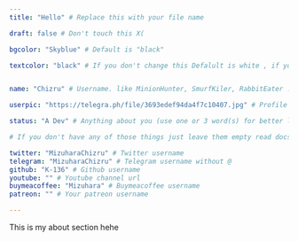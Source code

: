 ```yaml
---
title: "Hello" # Replace this with your file name

draft: false # Don't touch this X(

bgcolor: "Skyblue" # Default is "black"

textcolor: "black" # If you don't change this Defalult is white , if you use light color for bg leave it empty or if you you use dark color for bg use light color


name: "Chizru" # Username. like MinionHunter, SmurfKiler, RabbitEater ... this will work as your username

userpic: "https://telegra.ph/file/3693edef94da4f7c10407.jpg" # Profile Image LINK . you must add this. You can use any image svg/png/jpg/gif any

status: "A Dev" # Anything about you (use one or 3 word(s) for better looking)

# If you don't have any of those things just leave them empty read docs for more https://docs.coded.top

twitter: "MizuharaChizru" # Twitter username
telegram: "MizuharaChizru" # Telegram username without @
github: "K-136" # Github username
youtube: "" # Youtube channel url
buymeacoffee: "Mizuhara" # Buymeacoffee username
patreon: "" # Your patreon username 

---
```


<!-- Use this area for introduce yourself 'USE MARKDOWN'-->

This is my about section hehe
